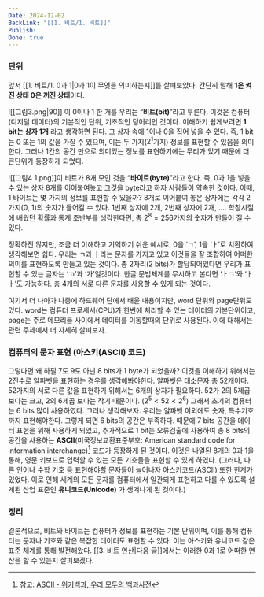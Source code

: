```yaml
---
Date: 2024-12-02
BackLink: "[[1. 비트/1. 비트]]"
Publish: 
Done: true
---
```

### 단위
앞서 [[1. 비트/1. 0과 1|0과 1이 무엇을 의미하는지]]를 살펴보았다. 간단히 말해 **1은 켜진 상태 0은 꺼진 상태**이다.



![[그림3.png|90]]
이 0이나 1 한 개를 우리는 “**비트(bit)**”라고 부른다. 이것은 컴퓨터(디지털 데이터)의 기본적인 단위, 기초적인 덩어리인 것이다. 이해하기 쉽게보려면 **1 bit는 상자 1개** 라고 생각하면 된다. 그 상자 속에 1이나 0을 집어 넣을 수 있다. 즉, 1 bit는 0 또는 1의 값을 가질 수 있으며, 이는 두 가지($2^1$가지) 정보를 표현할 수 있음을 의미한다. 그러나 1칸의 공간 만으로 의미있는 정보를 표현하기에는 무리가 있기 때문에 더 큰단위가 등장하게 되었다.



![[그림4 1.png]]이 비트가 8개 모인 것을 “**바이트(byte)**”라고 한다. 즉, 0과 1을 넣을 수 있는 상자 8개를 이어붙여놓고 그것을 byte라고 하자 사람들이 약속한 것이다. 이때, 1 바이트는 몇 가지의 정보를 표현할 수 있을까? 8개로 이어붙여 놓은 상자에는 각각 2가지(0, 1)의 숫자가 들어갈 수 있다. 1번째 상자에 2개, 2번째 상자에 2개, …. 학창시절에 배웠던 확률과 통계 초반부를 생각한다면, 총 $2^8 = 256$가지의 숫자가 만들어 질 수 있다.

정확하진 않지만, 조금 더 이해하고 기억하기 쉬운 예시로, 0을 ‘ㄱ’, 1을 ‘ㅏ’로 치환하여 생각해보면 쉽다. 우리는 ㄱ과 ㅏ라는 문자를 가지고 있고 이것들을 잘 조합하여 어떠한 의미를 표현하도록 만들고 있는 것이다. 총 2자리(2 bits)가 할당되어있다면 우리가 표현할 수 있는 글자는 ‘ㄲ’과 ‘가’일것이다. 한글 문법체계를 무시하고 본다면 ‘ㅏㄱ’와 ‘ㅏㅏ’도 가능하다. 총 4개의 서로 다른 문자를 사용할 수 있게 되는 것이다.

여기서 더 나아가 나중에 하드웨어 단에서 배울 내용이지만, word 단위와 page단위도 있다. word는 컴퓨터 프로세서(CPU)가 한번에 처리할 수 있는 데이터의 기본단위이고, page는 주로 메모리들 사이에서 데이터를 이동할때의 단위로 사용된다. 이에 대해서는 관련 주제에서 더 자세히 살펴보자.



### 컴퓨터의 문자 표현 (아스키(ASCII) 코드)
그렇다면 왜 하필 7도 9도 아닌 8 bits가 1 byte가 되었을까? 이것을 이해하기 위해서는 2진수로 알파벳을 표현하는 경우를 생각해봐야한다. 알파벳은 대소문자 총 52개이다. 52가지의 서로 다른 값을 표현하기 위해서는 6개의 상자가 필요하다. 52가 2의 5제곱 보다는 크고, 2의 6제곱 보다는 작기 때문이다. ($2^5 < 52 < 2^6$) 그래서 초기의 컴퓨터는 6 bits 많이 사용하였다. 그러나 생각해보자. 우리는 알파벳 이외에도 숫자, 특수기호까지 표현해야한다. 그렇게 되면 6 bits의 공간은 부족하다. 때문에 7 bits 공간을 데이터 표현을 위해 사용하게 되었고, 추가적으로 1 bit는 오류검출에 사용하여 총 8 bits의 공간을 사용하는 **ASCII**(미국정보교환표준부호: American standard code for information interchange)[^8] 코드가 등장하게 된 것이다. 이것은 나열된 8개의 0과 1을 통해, 영문 키보드로 입력할 수 있는 모든 기호들을 표현할 수 있게 하였다.
(그러나, 다른 언어나 수학 기호 등 표현해야할 문자들이 늘어나자 아스키코드(ASCII) 또한 한계가 있었다. 이로 인해 세계의 모든 문자를 컴퓨터에서 일관되게 표현하고 다룰 수 있도록 설계된 산업 표준인 **유니코드(Unicode)** 가 생겨나게 된 것이다.)

### 정리
결론적으로, 비트와 바이트는 컴퓨터가 정보를 표현하는 기본 단위이며, 이를 통해 컴퓨터는 문자나 기호와 같은 복잡한 데이터도 표현할 수 있다. 이는 아스키와 유니코드 같은 표준 체계를 통해 발전해왔다.  [[3. 비트 연산|다음 글]]에서는 이러한 0과 1로 어떠한 연산을 할 수 있는지 살펴보겠다.





[^8]: 참고: [ASCII - 위키백과, 우리 모두의 백과사전](https://ko.wikipedia.org/wiki/ASCII)
